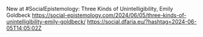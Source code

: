 New at #SocialEpistemology: Three Kinds of Unintelligibility, Emily Goldbeck https://social-epistemology.com/2024/06/05/three-kinds-of-unintelligibility-emily-goldbeck/ https://social.dfaria.eu/?hashtag=2024-06-05T14:05:02Z